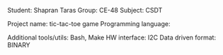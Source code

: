 Student: Shapran Taras 
Group: CE-48
Subject: CSDT

Project name: tic-tac-toe game
Programming language: 

Additional tools/utils: Bash, Make
HW interface: I2C
Data driven format: BINARY
